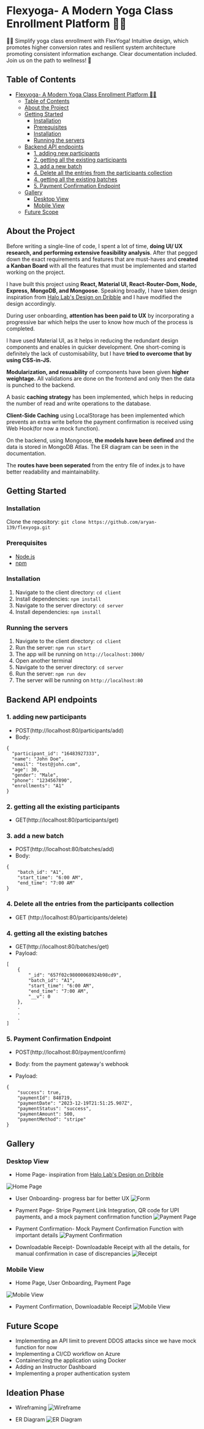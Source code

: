 # Flexyoga- A Modern Yoga Class Enrollment Platform 🧘‍♂️
🧘‍♂️ Simplify yoga class enrollment with FlexYoga! Intuitive design, which promotes higher conversion rates and resilient system architecture promoting consistent information exchange. Clear documentation included. Join us on the path to wellness! 🌟

## Table of Contents
- [Flexyoga- A Modern Yoga Class Enrollment Platform 🧘‍♂️](#flexyoga--a-modern-yoga-class-enrollment-platform---)
  * [Table of Contents](#table-of-contents)
  * [About the Project](#about-the-project)
  * [Getting Started](#getting-started)
    + [Installation](#installation)
    + [Prerequisites](#prerequisites)
    + [Installation](#installation-1)
    + [Running the servers](#running-the-servers)
  * [Backend API endpoints](#backend-api-endpoints)
    + [1. adding new participants](#1-adding-new-participants)
    + [2. getting all the existing participants](#2-getting-all-the-existing-participants)
    + [3. add a new batch](#3-add-a-new-batch)
    + [4. Delete all the entries from the participants collection](#4-delete-all-the-entries-from-the-participants-collection)
    + [4. getting all the existing batches](#4-getting-all-the-existing-batches)
    + [5. Payment Confirmation Endpoint](#5-payment-confirmation-endpoint)
  * [Gallery](#gallery)
    + [Desktop View](#desktop-view)
    + [Mobile View](#mobile-view)
  * [Future Scope](#future-scope)

## About the Project

Before writing a single-line of code, I spent a lot of time, **doing UI/ UX research, and performing extensive feasibility analysis**. After that pegged down the exact requirements and features that are must-haves and **created a Kanban Board** with all the features that must be implemented and started working on the project.

I have built this project using **React, Material UI, React-Router-Dom, Node, Express, MongoDB, and Mongoose**. Speaking broadly, I have taken design inspiration from [Halo Lab's Design on Dribble](https://dribbble.com/shots/14398439-Oyoga-Website) and I have modified the design accordingly.

During user onboarding, **attention has been paid to UX** by incorporating a progressive bar which helps the user to know how much of the process is completed.

I have used Material UI, as it helps in reducing the redundant design components and enables in quicker development. One short-coming is definitely the lack of customisability, but I have **tried to overcome that by using CSS-in-JS.** 

**Modularization, and resuability** of components have been given **higher weightage.** All validations are done on the frontend and only then the data is punched to the backend.

A basic **caching strategy** has been implemented, which helps in reducing the number of read and write operations to the database. 

**Client-Side Caching** using LocalStorage has been implemented which prevents an extra write before the payment confirmation is received using Web Hook(for now a mock function).

On the backend, using Mongoose, **the models have been defined** and the data is stored in MongoDB Atlas. The ER diagram can be seen in the documentation. 

The **routes have been seperated** from the entry file of index.js to have better readability and maintainability.

## Getting Started

### Installation
Clone the repository: `git clone https://github.com/aryan-139/flexyoga.git`

### Prerequisites
- [Node.js](https://nodejs.org/)
- [npm](https://www.npmjs.com/)

### Installation
1. Navigate to the client directory: `cd client`
2. Install dependencies: `npm install`
3. Navigate to the server directory: `cd server`
4. Install dependencies: `npm install`

### Running the servers
1. Navigate to the client directory: `cd client`
2. Run the server: `npm run start`
3. The app will be running on `http://localhost:3000/`
4. Open another terminal
5. Navigate to the server directory: `cd server`
6. Run the server: `npm run dev`
7. The server will be running on `http://localhost:80`


## Backend API endpoints

### 1. adding new participants

- POST(http://localhost:80/participants/add)
- Body:
```
{
  "participant_id": "16483927333",
  "name": "John Doe",
  "email": "test@john.com",
  "age": 30,
  "gender": "Male",
  "phone": "1234567890",
  "enrollments": "A1"
}
```

### 2. getting all the existing participants

- GET(http://localhost:80/participants/get)

### 3. add a new batch
- POST(http://localhost:80/batches/add)
- Body:
```
{
    "batch_id": "A1",
    "start_time": "6:00 AM",
    "end_time": "7:00 AM"
}
```

### 4. Delete all the entries from the participants collection
- GET (http://localhost:80/participants/delete)

### 4. getting all the existing batches

- GET(http://localhost:80/batches/get)
- Payload:
```
[
    {
        "_id": "657f02c98000068924b98cd9",
        "batch_id": "A1",
        "start_time": "6:00 AM",
        "end_time": "7:00 AM",
        "__v": 0
    },
    .
    .
    .
]
```

### 5. Payment Confirmation Endpoint

- POST(http://localhost:80/payment/confirm)
- Body: from the payment gateway's webhook

- Payload:
```
{
    "success": true,
    "paymentId": 848719,
    "paymentDate": "2023-12-19T21:51:25.907Z",
    "paymentStatus": "success",
    "paymentAmount": 500,
    "paymentMethod": "stripe"
}
```

## Gallery

### Desktop View

- Home Page- inspiration from [Halo Lab's Design on Dribble](https://dribbble.com/shots/14398439-Oyoga-Website)

![Home Page](https://github.com/aryan-139/flexyoga/blob/main/client/src/assets/home.png)

- User Onboarding- progress bar for better UX
![Form](https://github.com/aryan-139/flexyoga/blob/8d8d352c6953ced24aa126a57e1bbedf5000fcba/client/src/assets/form.png)

- Payment Page- Stripe Payment Link Integration, QR code for UPI payments, and a mock payment confirmation function
![Payment Page](https://github.com/aryan-139/flexyoga/blob/8d8d352c6953ced24aa126a57e1bbedf5000fcba/client/src/assets/payment.png)

- Payment Confirmation- Mock Payment Confirmation Function with important details
![Payment Confirmation](https://github.com/aryan-139/flexyoga/blob/8d8d352c6953ced24aa126a57e1bbedf5000fcba/client/src/assets/confirmation.png)

- Downloadable Receipt- Downloadable Receipt with all the details, for manual confirmation in case of discrepancies
![Receipt](https://github.com/aryan-139/flexyoga/blob/8d8d352c6953ced24aa126a57e1bbedf5000fcba/client/src/assets/receipt.png)

### Mobile View

- Home Page, User Onboarding, Payment Page 

![Mobile View](https://github.com/aryan-139/flexyoga/blob/main/client/src/assets/mobile%20first.png)

- Payment Confirmation, Downloadable Receipt
![Mobile View](https://github.com/aryan-139/flexyoga/blob/main/client/src/assets/mobile%20second.png)


## Future Scope

- Implementing an API limit to prevent DDOS attacks since we have mock function for now 
- Implementing a CI/CD workflow on Azure
- Containerizing the application using Docker
- Adding an Instructor Dashboard
- Implementing a proper authentication system 

## Ideation Phase 

- Wireframing 
![Wireframe](https://github.com/aryan-139/flexyoga/blob/main/client/src/assets/wireframe1.png)

- ER Diagram
![ER Diagram](https://github.com/aryan-139/flexyoga/blob/main/client/src/assets/wireframe2.png)

